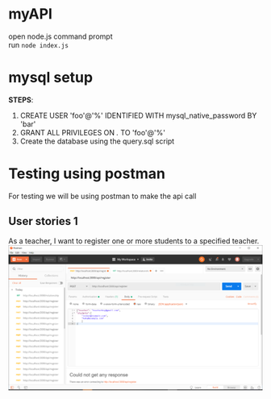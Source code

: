# myAPI
open node.js command prompt <br>
run `node index.js`

# mysql setup
<b>STEPS</b>: 
1. CREATE USER 'foo'@'%' IDENTIFIED WITH mysql_native_password BY 'bar' <br>
2. GRANT ALL PRIVILEGES ON *.* TO 'foo'@'%'
3. Create the database using the query.sql script

# Testing using postman
For testing we will be using postman to make the api call

## User stories 1 
As a teacher, I want to register one or more students to a specified teacher.
![register img](/image/register_postman.png?raw=true)